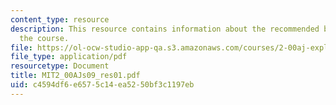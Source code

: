 ```yaml
---
content_type: resource
description: This resource contains information about the recommended books used in
  the course.
file: https://ol-ocw-studio-app-qa.s3.amazonaws.com/courses/2-00aj-exploring-sea-space-earth-fundamentals-of-engineering-design-spring-2009/c4594df6e6575c14ea5250bf3c1197eb_MIT2_00AJs09_res01.pdf
file_type: application/pdf
resourcetype: Document
title: MIT2_00AJs09_res01.pdf
uid: c4594df6-e657-5c14-ea52-50bf3c1197eb
---
```

